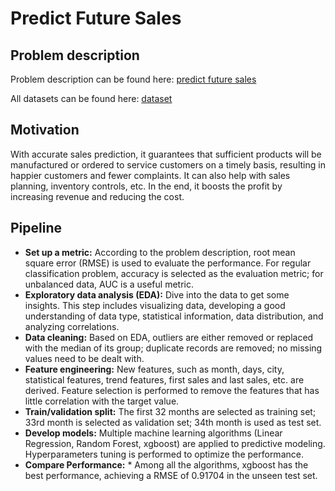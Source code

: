 # Predict Future Sales

## Problem description
Problem description can be found here: [predict future sales](https://www.kaggle.com/c/competitive-data-science-predict-future-sales)

All datasets can be found here: [dataset](https://www.kaggle.com/c/competitive-data-science-predict-future-sales/data)

## Motivation
With accurate sales prediction, it guarantees that sufficient products will be manufactured or ordered to service customers on a timely basis, resulting in happier customers and fewer complaints. It can also help with sales planning, inventory controls, etc. In the end, it boosts the profit by increasing revenue and reducing the cost. 

## Pipeline
* **Set up a metric:** According to the problem description, root mean square error (RMSE) is used to evaluate the performance. For regular classification problem, accuracy is selected as the evaluation metric; for unbalanced data, AUC is a useful metric.
*  **Exploratory data analysis (EDA):** Dive into the data to get some insights. This step includes visualizing data, developing a good understanding of data type, statistical information, data distribution, and analyzing correlations.
* **Data cleaning:** Based on EDA, outliers are either removed or replaced with the median of its group; duplicate records are removed; no missing values need to be dealt with.
* **Feature engineering:**  New features, such as month, days, city, statistical features, trend features, first sales and last sales, etc. are derived. Feature selection is performed to remove the features that has little correlation with the target value.  
* **Train/validation split:** The first 32 months are selected as training set; 33rd month is selected as validation set; 34th month is used as test set. 
* **Develop models:** Multiple machine learning algorithms (Linear Regression, Random Forest, xgboost) are applied to predictive modeling. Hyperparameters tuning is performed to optimize the performance.
* **Compare Performance:** * Among all the algorithms, xgboost has the best performance, achieving a RMSE of 0.91704 in the unseen test set.



